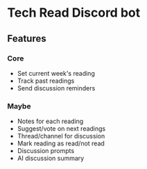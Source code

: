 # Tech Read Discord bot

## Features

### Core

- Set current week's reading
- Track past readings
- Send discussion reminders

### Maybe

- Notes for each reading
- Suggest/vote on next readings
- Thread/channel for discussion
- Mark reading as read/not read
- Discussion prompts
- AI discussion summary
